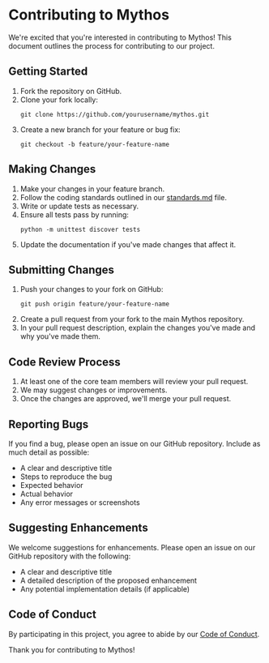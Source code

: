 # Contributing to Mythos

We're excited that you're interested in contributing to Mythos! This document outlines the process for contributing to our project.

## Getting Started

1. Fork the repository on GitHub.
2. Clone your fork locally:
   ```
   git clone https://github.com/yourusername/mythos.git
   ```
3. Create a new branch for your feature or bug fix:
   ```
   git checkout -b feature/your-feature-name
   ```

## Making Changes

1. Make your changes in your feature branch.
2. Follow the coding standards outlined in our [standards.md](standards.md) file.
3. Write or update tests as necessary.
4. Ensure all tests pass by running:
   ```
   python -m unittest discover tests
   ```
5. Update the documentation if you've made changes that affect it.

## Submitting Changes

1. Push your changes to your fork on GitHub:
   ```
   git push origin feature/your-feature-name
   ```
2. Create a pull request from your fork to the main Mythos repository.
3. In your pull request description, explain the changes you've made and why you've made them.

## Code Review Process

1. At least one of the core team members will review your pull request.
2. We may suggest changes or improvements.
3. Once the changes are approved, we'll merge your pull request.

## Reporting Bugs

If you find a bug, please open an issue on our GitHub repository. Include as much detail as possible:

- A clear and descriptive title
- Steps to reproduce the bug
- Expected behavior
- Actual behavior
- Any error messages or screenshots

## Suggesting Enhancements

We welcome suggestions for enhancements. Please open an issue on our GitHub repository with the following:

- A clear and descriptive title
- A detailed description of the proposed enhancement
- Any potential implementation details (if applicable)

## Code of Conduct

By participating in this project, you agree to abide by our [Code of Conduct](CODE_OF_CONDUCT.md).

Thank you for contributing to Mythos!

